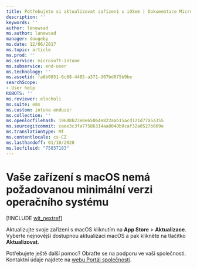 ```yaml
---
title: Potřebujete si aktualizovat zařízení s iOSem | Dokumentace Microsoftu
description: ''
keywords: ''
author: lenewsad
ms.author: lanewsad
manager: dougeby
ms.date: 12/06/2017
ms.topic: article
ms.prod: ''
ms.service: microsoft-intune
ms.subservice: end-user
ms.technology: ''
ms.assetid: fa6b0851-6c68-4485-a371-307bd075b9be
searchScope:
- User help
ROBOTS: ''
ms.reviewer: elocholi
ms.suite: ems
ms.custom: intune-enduser
ms.collection: ''
ms.openlocfilehash: 19648b23e0e65064e822aab15acd121d77a5a355
ms.sourcegitcommit: caee3c3fa77586314aa8040b0caf32a0527b669e
ms.translationtype: MT
ms.contentlocale: cs-CZ
ms.lasthandoff: 01/10/2020
ms.locfileid: "75857183"
---
```

# <a name="your-macos-device-doesnt-have-the-required-minimum-operating-system-version"></a>Vaše zařízení s macOS nemá požadovanou minimální verzi operačního systému

[!INCLUDE [wit_nextref](includes/end-user-os-update-guidance.md)]

Aktualizujte svoje zařízení s macOS kliknutím na **App Store** > **Aktualizace**. Vyberte nejnovější dostupnou aktualizaci macOS a pak klikněte na tlačítko **Aktualizovat**.

Potřebujete ještě další pomoc? Obraťte se na podporu ve vaší společnosti. Kontaktní údaje najdete na [webu Portál společnosti](https://go.microsoft.com/fwlink/?linkid=2010980).

